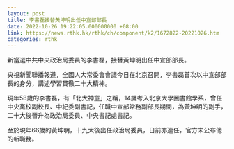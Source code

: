 ```yaml
---
layout: post
title: 李書磊接替黃坤明出任中宣部部長
date: 2022-10-26 19:22:05.000000000 +08:00
link: https://news.rthk.hk/rthk/ch/component/k2/1672822-20221026.htm
categories: rthk
---
```


新當選中共中央政治局委員的李書磊，接替黃坤明出任中宣部部長。

央視新聞聯播報道，全國人大常委會會議今日在北京召開，李書磊首次以中宣部部長的身分，講述學習貫徹二十大精神。

現年58歲的李書磊，有「北大神童」之稱，14歲考入北京大學圖書館學系，曾任中央黨校副校長、中紀委副書記，任職中宣部常務副部長期間，為黃坤明的副手，二十大後晉升為政治局委員、中央書記處書記。

至於現年66歲的黃坤明，十九大後出任政治局委員，日前亦連任，官方未公布他的新職務。
